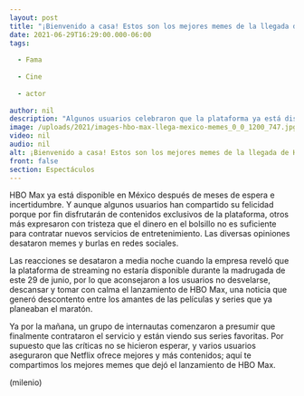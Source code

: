 ```yaml
---
layout: post
title: "¡Bienvenido a casa! Estos son los mejores memes de la llegada de HBO Max a México"
date: 2021-06-29T16:29:00.000-06:00
tags:
  
  - Fama
  
  - Cine
  
  - actor
  
author: nil
description: "Algunos usuarios celebraron que la plataforma ya está disponible en México, pero muchos otros expresaron su molestia por la falta de títulos y contenidos."
image: /uploads/2021/images-hbo-max-llega-mexico-memes_0_0_1200_747.jpg
video: nil
audio: nil
alt: ¡Bienvenido a casa! Estos son los mejores memes de la llegada de HBO Max a México
front: false
section: Espectáculos
---
```


HBO Max ya está disponible en México después de meses de espera e incertidumbre. Y aunque algunos usuarios han compartido su felicidad porque por fin disfrutarán de contenidos exclusivos de la plataforma, otros más expresaron con tristeza que el dinero en el bolsillo no es suficiente para contratar nuevos servicios de entretenimiento. Las diversas opiniones desataron memes y burlas en redes sociales.  

Las reacciones se desataron a media noche cuando la empresa reveló que la plataforma de streaming no estaría disponible durante la madrugada de este 29 de junio, por lo que aconsejaron a los usuarios no desvelarse, descansar y tomar con calma el lanzamiento de HBO Max, una noticia que generó descontento entre los amantes de las películas y series que ya planeaban el maratón. 

Ya por la mañana, un grupo de internautas comenzaron a presumir que finalmente contrataron el servicio y están viendo sus series favoritas. Por supuesto que las críticas no se hicieron esperar, y varios usuarios aseguraron que Netflix ofrece mejores y más contenidos; aquí te compartimos los mejores memes que dejó el lanzamiento de HBO Max. 

(milenio)